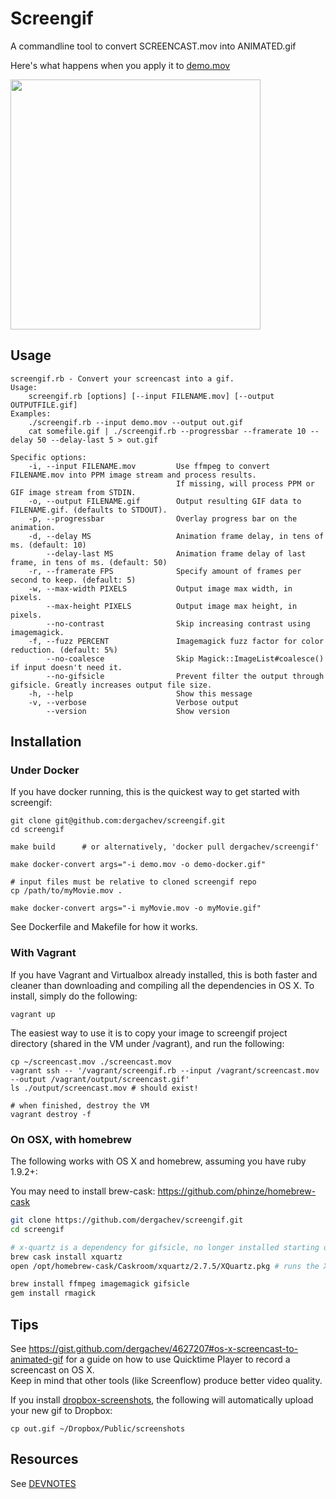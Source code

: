 # Screengif

A commandline tool to convert SCREENCAST.mov into ANIMATED.gif

Here's what happens when you apply it to [demo.mov](https://raw.github.com/dergachev/screengif/master/demo.mov)

<img src="https://raw.github.com/dergachev/screengif/master/demo.gif" width="400" />

## Usage

```
screengif.rb - Convert your screencast into a gif.
Usage:
	screengif.rb [options] [--input FILENAME.mov] [--output OUTPUTFILE.gif]
Examples:
	./screengif.rb --input demo.mov --output out.gif
	cat somefile.gif | ./screengif.rb --progressbar --framerate 10 --delay 50 --delay-last 5 > out.gif

Specific options:
    -i, --input FILENAME.mov         Use ffmpeg to convert FILENAME.mov into PPM image stream and process results.
                                     If missing, will process PPM or GIF image stream from STDIN.
    -o, --output FILENAME.gif        Output resulting GIF data to FILENAME.gif. (defaults to STDOUT).
    -p, --progressbar                Overlay progress bar on the animation.
    -d, --delay MS                   Animation frame delay, in tens of ms. (default: 10)
        --delay-last MS              Animation frame delay of last frame, in tens of ms. (default: 50)
    -r, --framerate FPS              Specify amount of frames per second to keep. (default: 5)
    -w, --max-width PIXELS           Output image max width, in pixels.
        --max-height PIXELS          Output image max height, in pixels.
        --no-contrast                Skip increasing contrast using imagemagick.
    -f, --fuzz PERCENT               Imagemagick fuzz factor for color reduction. (default: 5%)
        --no-coalesce                Skip Magick::ImageList#coalesce() if input doesn't need it.
        --no-gifsicle                Prevent filter the output through gifsicle. Greatly increases output file size.
    -h, --help                       Show this message
    -v, --verbose                    Verbose output
        --version                    Show version
```

## Installation

### Under Docker

If you have docker running, this is the quickest way to get
started with screengif:

```
git clone git@github.com:dergachev/screengif.git
cd screengif

make build      # or alternatively, 'docker pull dergachev/screengif'

make docker-convert args="-i demo.mov -o demo-docker.gif"

# input files must be relative to cloned screengif repo
cp /path/to/myMovie.mov .

make docker-convert args="-i myMovie.mov -o myMovie.gif"
```

See Dockerfile and Makefile for how it works.

### With Vagrant

If you have Vagrant and Virtualbox already installed, this is both faster and cleaner than downloading and compiling all the dependencies in OS X. To install, simply do the following:

```
vagrant up
```

The easiest way to use it is to copy your image to screengif project directory (shared in the VM under /vagrant), and run the following:

```
cp ~/screencast.mov ./screencast.mov
vagrant ssh -- '/vagrant/screengif.rb --input /vagrant/screencast.mov --output /vagrant/output/screencast.gif'
ls ./output/screencast.mov # should exist!

# when finished, destroy the VM
vagrant destroy -f
```

### On OSX, with homebrew

The following works with OS X and homebrew, assuming you have ruby 1.9.2+:

You may need to install brew-cask: https://github.com/phinze/homebrew-cask

```bash
git clone https://github.com/dergachev/screengif.git
cd screengif

# x-quartz is a dependency for gifsicle, no longer installed starting on 10.8
brew cask install xquartz 
open /opt/homebrew-cask/Caskroom/xquartz/2.7.5/XQuartz.pkg # runs the XQuartz installer

brew install ffmpeg imagemagick gifsicle
gem install rmagick
```

## Tips

See https://gist.github.com/dergachev/4627207#os-x-screencast-to-animated-gif
for a guide on how to use Quicktime Player to record a screencast on OS X.  
Keep in mind that other tools (like Screenflow) produce better video quality.

If you install [dropbox-screenshots](https://github.com/dergachev/dropbox-screenshots),
the following will automatically upload your new gif to Dropbox: 

    cp out.gif ~/Dropbox/Public/screenshots

## Resources

See [DEVNOTES](https://github.com/dergachev/screengif/blob/master/DEVNOTES.md)

